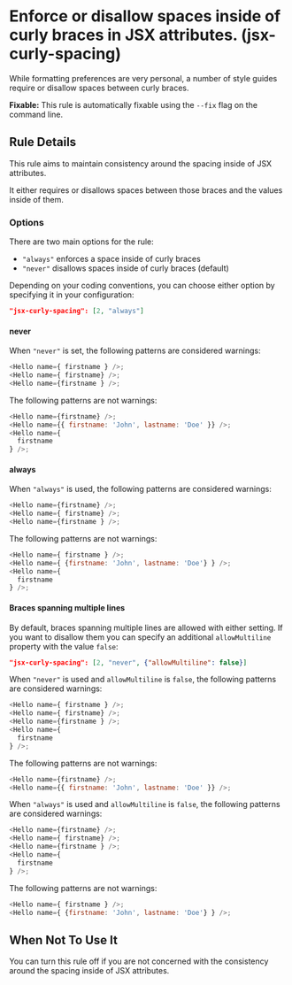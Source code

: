 # Enforce or disallow spaces inside of curly braces in JSX attributes. (jsx-curly-spacing)

While formatting preferences are very personal, a number of style guides require or disallow spaces between curly braces.

**Fixable:** This rule is automatically fixable using the `--fix` flag on the command line.

## Rule Details

This rule aims to maintain consistency around the spacing inside of JSX attributes.

It either requires or disallows spaces between those braces and the values inside of them.

### Options

There are two main options for the rule:

* `"always"` enforces a space inside of curly braces
* `"never"` disallows spaces inside of curly braces (default)

Depending on your coding conventions, you can choose either option by specifying it in your configuration:

```json
"jsx-curly-spacing": [2, "always"]
```

#### never

When `"never"` is set, the following patterns are considered warnings:

```js
<Hello name={ firstname } />;
<Hello name={ firstname} />;
<Hello name={firstname } />;
```

The following patterns are not warnings:

```js
<Hello name={firstname} />;
<Hello name={{ firstname: 'John', lastname: 'Doe' }} />;
<Hello name={
  firstname
} />;
```

#### always

When `"always"` is used, the following patterns are considered warnings:

```js
<Hello name={firstname} />;
<Hello name={ firstname} />;
<Hello name={firstname } />;
```

The following patterns are not warnings:

```js
<Hello name={ firstname } />;
<Hello name={ {firstname: 'John', lastname: 'Doe'} } />;
<Hello name={
  firstname
} />;
```

#### Braces spanning multiple lines

By default, braces spanning multiple lines are allowed with either setting. If you want to disallow them you can specify an additional `allowMultiline` property with the value `false`:

```json
"jsx-curly-spacing": [2, "never", {"allowMultiline": false}]
```

When `"never"` is used and `allowMultiline` is `false`, the following patterns are considered warnings:

```js
<Hello name={ firstname } />;
<Hello name={ firstname} />;
<Hello name={firstname } />;
<Hello name={
  firstname
} />;
```

The following patterns are not warnings:

```js
<Hello name={firstname} />;
<Hello name={{ firstname: 'John', lastname: 'Doe' }} />;
```

When `"always"` is used and `allowMultiline` is `false`, the following patterns are considered warnings:

```js
<Hello name={firstname} />;
<Hello name={ firstname} />;
<Hello name={firstname } />;
<Hello name={
  firstname
} />;
```

The following patterns are not warnings:

```js
<Hello name={ firstname } />;
<Hello name={ {firstname: 'John', lastname: 'Doe'} } />;
```


## When Not To Use It

You can turn this rule off if you are not concerned with the consistency around the spacing inside of JSX attributes.
